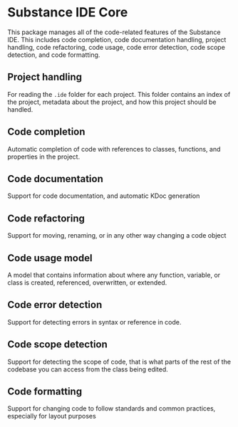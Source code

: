 # Substance IDE Core

This package manages all of the code-related features of the Substance IDE. This includes code completion, code documentation handling, project handling, code refactoring, code usage, code error detection, code scope detection, and code formatting.

## Project handling

For reading the `.ide` folder for each project. This folder contains an index of the project, metadata about the project, and how this project should be handled.

## Code completion

Automatic completion of code with references to classes, functions, and properties in the project.

## Code documentation

Support for code documentation, and automatic KDoc generation

## Code refactoring

Support for moving, renaming, or in any other way changing a code object

## Code usage model

A model that contains information about where any function, variable, or class is created, referenced, overwritten, or extended.

## Code error detection

Support for detecting errors in syntax or reference in code.

## Code scope detection

Support for detecting the scope of code, that is what parts of the rest of the codebase you can access from the class being edited.

## Code formatting

Support for changing code to follow standards and common practices, especially for layout purposes

